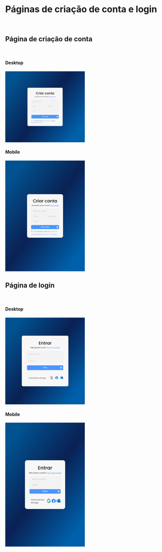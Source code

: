 <h1> Páginas de criação de conta e login </h1>

<br>

<h2> Página de criação de conta </h2>

<br>

<h4> Desktop </h4>

   <img src="assets/img/sign up - desktop.png"  width="50%" height="50%">

<h4> Mobile </h4>

   <img src="assets/img/sign up - mobile.png" width="50%" height="50%">

<br>

<h2> Página de login </h2>

<br>

<h4> Desktop </h4>

   <img src="assets/img/sign in - desktop.png"  width="50%" height="50%">

<h4> Mobile </h4>

   <img src="assets/img/sign in - mobile.png" width="50%" height="50%">